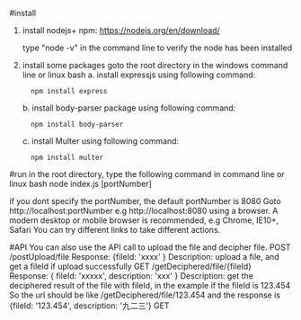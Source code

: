 #install
1. install nodejs+ npm:
   https://nodejs.org/en/download/

   type "node -v" in the command line to verify the node has been installed

2. install some packages
   goto the root directory in the windows command line or linux bash
   a. install expressjs using following command:
   
         npm install express
      
   b. install body-parser package using following command:
   
         npm install body-parser
      
   c. install Multer using following command:
   
         npm install multer

#run
in the root directory, type the following command in command line or linux bash
   node index.js [portNumber]


if you dont specify the portNumber, the default portNumber is 8080
Goto http://localhost:portNumber e.g http://localhost:8080 using a browser.
A modern desktop or mobile browser is recommended, e.g Chrome, IE10+, Safari
You can try different links to take different actions.


#API
You can also use the API call to upload the file and decipher file.
   POST  /postUpload/file
         Response: {fileId: 'xxxx' }
         Description: upload a file, and get a fileId if upload successfully
   GET   /getDeciphered/file/{fileId}
         Response: { fileId: 'xxxxx', 
                     description: 'xxx'
                   }
         Description: get the deciphered result of the file with fileId, in the example if the fileId is 123.454
                      So the url should be like  /getDeciphered/file/123.454
                      and the response is {fileId: '123.454', description: '九二三'}
   GET  


